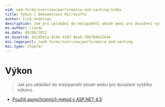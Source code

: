```yaml
---
uid: web-forms/overview/performance-and-caching/index
title: Výkon | Dokumentace Microsoftu
author: rick-anderson
description: Jak pro ukládání do mezipaměti obsah webu pro dosažení vyššího výkonu.
ms.author: riande
ms.date: 08/08/2011
ms.assetid: da2d581a-019e-4183-84a6-70bf04822b44
msc.legacyurl: /web-forms/overview/performance-and-caching
msc.type: chapter
---
```

<a name="performance"></a>Výkon
====================
> Jak pro ukládání do mezipaměti obsah webu pro dosažení vyššího výkonu.


- [Použití asynchronních metod v ASP.NET 4.5](using-asynchronous-methods-in-aspnet-45.md)

